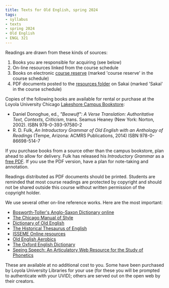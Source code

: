 ```yaml
---
title: Texts for Old English, spring 2024
tags:
- syllabus
- texts
- spring 2024
- Old English
- ENGL 321
---
```


[course reserve]: https://luc.primo.exlibrisgroup.com/discovery/search?query=any,contains,cornelius%20321&tab=CourseReserves&search_scope=CourseReserves&vid=01LUC_INST:01LUC
[resources folder]: https://sakai.luc.edu/portal/directtool/0d4ee0b0-42d1-4868-98e2-8aa0cd77b220/

Readings are drawn from these kinds of sources:

1. Books you are responsible for acquiring (see below)
1. On-line resources linked from the course schedule
1. Books on electronic [course reserve] \(marked 'course reserve' in the course schedule)
1. PDF documents posted to the [resources folder] on Sakai (marked 'Sakai' in the course schedule)

Copies of the following books are available for rental or purchase at the Loyola University Chicago [Lakeshore Campus Bookstore](https://www.bkstr.com/loyolachicagostore/home):

- Daniel Donoghue, ed., *"Beowulf": A Verse Translation: Authoritative Text, Contexts, Criticism*, trans. Seamus Heaney (New York: Norton, 2002).
  ISBN 978-0-393-97580-2
- R. D. Fulk, *An Introductory Grammar of Old English with an Anthology of Readings* (Tempe, Arizona: ACMRS Publications, 2014)
  ISBN 978-0-86698-514-7

If you purchase books from a source other than the campus bookstore, plan ahead to allow for delivery.
Fulk has released his *Introductory Grammar* as a [free PDF](https://scholarworks.iu.edu/dspace/bitstream/handle/2022/25547/Fulk_Print4.pdf).
If you use the PDF version, have a plan for note-taking and annotation.

Readings distributed as PDF documents should be printed.
Students are reminded that most course readings are protected by copyright and should not be shared outside this course without written permission of the copyright holder.

We use several other on-line reference works.
Here are the most important:

- [Bosworth-Toller's Anglo-Saxon Dictionary online](https://bosworthtoller.com/)
- [The Chicago Manual of Style](https://www-chicagomanualofstyle-org.flagship.luc.edu/home.html)
- [Dictionary of Old English](https://tapor.library.utoronto.ca/doe/)
- [The Historical Thesaurus of English](https://ht.ac.uk/)
- [ISSEME Online resources](https://isseme.org/resources/)
- [Old English Aerobics](https://www.oldenglishaerobics.net/)
- [The Oxford English Dictionary](https://www-oed-com.flagship.luc.edu/)
- [Seeing Speech: An Articulatory Web Resource for the Study of Phonetics](https://www.seeingspeech.ac.uk/)

These are available at no additional cost to you.
Some have been purchased by Loyola University Libraries for your use (for these you will be prompted to authenticate with your UVID);
others are served out on the open web by their creators.
